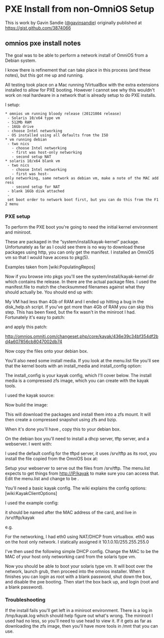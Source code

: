 PXE Install from non-OmniOS Setup
=================================

This is work by Gavin Sandie
([@gavinsandie](https://twitter.com/gavinsandie)) originally published
at <https://gist.github.com/3874066>

omnios pxe install notes
------------------------

The goal was to be able to perform a network install of OmniOS from a
Debian system.

I know there is refinement that can take place in this process (and
these notes), but this got me up and running.

All testing took place on a Mac running !VirtualBox with the extra
extensions installed to allow for PXE booting. However I cannot see why
this wouldn't work on real hardware in a network that is already setup
to do PXE installs.

I setup:

`* omnios vm running bloody release (20121004 release)`\
` - Solaris 10/x64 type vm`\
` - 512Mb RAM`\
` - 16Gb drive`\
` - choose Intel networking`\
` - OS installed using all defaults from the ISO`\
`* vm running debian`\
` - two nics`\
`   - choose Intel networking`\
`   - first was host-only networking`\
`   - second setup NAT`\
`* solaris 10/x64 blank vm`\
` - two nics`\
`   - choose Intel networking`\
`   - first was host-only networking, same network as debian vm, make a note of the MAC address`\
`   - second setup for NAT`\
` - blank 16Gb disk attached`\
` - set boot order to network boot first, but you can do this from the F12 menu`

### PXE setup

To perform the PXE boot you're going to need the initial kernel
environment and miniroot.

These are packaged in the “system/install/kayak-kernel” package.
Unfortunately as far as I could see there is no way to download these
packages using http, you can only get the manifest. I installed an
OmniOS vm so that I would have access to pkg(5).

Examples taken from \[wiki:PopulatingRepos\]

Now if you browse into pkgs you'll see the system/install/kayak-kernel
dir which contains the release. In there are the actual package files. I
used the manifest.file to match the checksummed filenames against what
they should actually be. You should end up with:

My VM had less than 4Gb of RAM and I ended up hitting a bug in the
disk\_help.sh script. If you've got more than 4Gb of RAM you can skip
this step. This has been fixed, but the fix wasn't in the miniroot I
had. Fortunately it's easy to patch:

and apply this patch:

<http://omnios.omniti.com/changeset.php/core/kayak/436e39c34bf354df2bd4a607856cb8047002db74>

Now copy the files onto your debian box.

You'll also need some install media. If you look at the menu.list file
you'll see that the kernel boots with an install\_media and
install\_config option:

The install\_config is your kayak config, which I'll cover below. The
install media is a compressed zfs image, which you can create with the
kayak tools.

I used the kayak source:

Now build the image:

This will download the packages and install them into a zfs mount. It
will then create a compressed snapshot using zfs and bzip.

When it's done you'll have , copy this to your debian box.

On the debian box you'll need to install a dhcp server, tftp server, and
a webserver. I went with:

I used the default config for the tftpd server, it uses /srv/tftp as its
root, you install the file copied from the OmniOS box at:

Setup your webserver to serve out the files from /srv/tftp. The
menu.list expects to get things from <http://IP/kayak> to make sure you
can access that. Edit the menu.list and change to be .

You'll need a basic kayak config. The wiki explains the config options:
\[wiki:KayakClientOptions\]

I used the example config:

it should be named after the MAC address of the card, and live in
/srv/tftp/kayak

e.g.

For the networking, I had eth0 using NAT/DHCP from virtualbox. eth0 was
on the host only network. I statically assigned it
10.1.0.10/255.255.255.0

I've then used the following simple DHCP config. Change the MAC to be
the MAC of your host only networking card from the solaris type vm.

Now you should be able to boot your solaris type vm. It will boot over
the network, launch grub, then proceed into the omnios installer. When
it finishes you can login as root with a blank password, shut down the
box, and disable the pxe booting. Then start the box back up, and login
(root and a blank password).

### Troubleshooting

If the install fails you'll get left in a miniroot environment. There is
a log in /tmp/kayak.log which should help figure out what's wrong. The
miniroot I used had no less, so you'll need to use head to view it. If
it gets as far as downloading the zfs image, then you'll have more tools
in /mnt that you can use.
